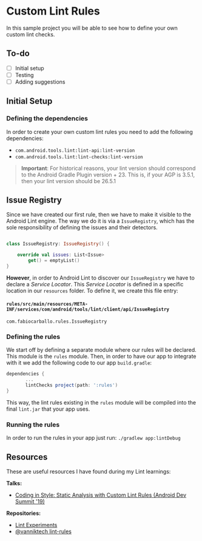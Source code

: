 # Custom Lint Rules

In this sample project you will be able to see how to define your own custom lint checks.

## To-do

- [ ] Initial setup
- [ ] Testing
- [ ] Adding suggestions

## Initial Setup

### Defining the dependencies

In order to create your own custom lint rules you need to add the following dependencies:
- `com.android.tools.lint:lint-api:lint-version`
- `com.android.tools.lint:lint-checks:lint-version`

> **Important**: For historical reasons, your lint version should correspond to the Android Gradle Plugin version + 23. This is,
if your AGP is 3.5.1, then your lint version should be 26.5.1

## Issue Registry

Since we have created our first rule, then we have to make it visible to the Android Lint engine. The way we do it is via a 
`IssueRegistry`, which has the sole responsibility of defining the issues and their detectors. 

```kotlin 

class IssueRegistry: IssueRegistry() {

    override val issues: List<Issue>
        get() = emptyList()
}
```

**However**, in order to Android Lint to discover our `IssueRegistry` we 
have to declare a *Service Locator*. This *Service Locator* is defined in a 
specific location in our `resources` folder. To define it, we create this file entry:

#### **`rules/src/main/resources/META-INF/services/com/android/tools/lint/client/api/IssueRegistry`**
```
com.fabiocarballo.rules.IssueRegistry
```

### Defining the rules
We start off by defining a separate module where our rules will be declared. This module is the `rules` module. Then, in order to have our app to integrate with it we add the following code to our app `build.gradle`:

```gradle
dependencies {
       ...
       lintChecks project(path: ':rules')
}
```

This way, the lint rules existing in the `rules` module will be compiled into the final `lint.jar` that your app uses.

### Running the rules

In order to run the rules in your app just run:  `./gradlew app:lintDebug` 

## Resources

These are useful resources I have found during my Lint learnings:

**Talks:**
- [Coding in Style: Static Analysis with Custom Lint Rules (Android Dev Summit '19)](https://www.youtube.com/watch?v=jCmJWOkjbM0)

**Repositories:**
- [Lint Experiments](https://github.com/tikurahul/lint-experiments)
- [@vanniktech lint-rules](https://github.com/vanniktech/lint-rules)